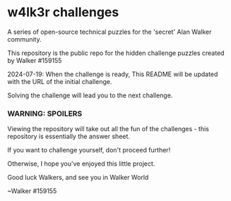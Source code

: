 # w4lk3r challenges
A series of open-source technical puzzles for the 'secret' Alan Walker community.

This repository is the public repo for the hidden challenge puzzles created by Walker #159155

2024-07-19: 
When the challenge is ready, This README will be updated with the URL of the initial challenge.

Solving the challenge will lead you to the next challenge.

### WARNING: SPOILERS ###

Viewing the repository will take out all the fun of the challenges - this repository is essentially the answer sheet.

If you want to challenge yourself, don't proceed further!

Otherwise, I hope you've enjoyed this little project.

Good luck Walkers, and see you in Walker World

~Walker #159155
